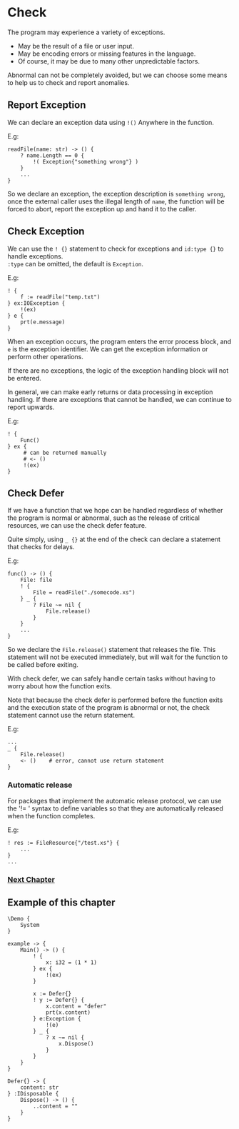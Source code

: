 # Check
The program may experience a variety of exceptions.

- May be the result of a file or user input.
- May be encoding errors or missing features in the language.
- Of course, it may be due to many other unpredictable factors.

Abnormal can not be completely avoided, but we can choose some means to help us to check and report anomalies.

## Report Exception
We can declare an exception data using `!()` Anywhere in the function.

E.g:
```
readFile(name: str) -> () {
    ? name.Length == 0 {
        !( Exception{"something wrong"} )
    }
    ...
}
```
So we declare an exception, the exception description is `something wrong`, once the external caller uses the illegal length of `name`, the function will be forced to abort, report the exception up and hand it to the caller.
## Check Exception
We can use the `! {}` statement to check for exceptions and `id:type {}` to handle exceptions.  
`:type` can be omitted, the default is `Exception`.  

E.g:
```
! {
    f := readFile("temp.txt")
} ex:IOException {
    !(ex)
} e {
    prt(e.message)
}
```
When an exception occurs, the program enters the error process block, and `e` is the exception identifier. We can get the exception information or perform other operations.

If there are no exceptions, the logic of the exception handling block will not be entered.

In general, we can make early returns or data processing in exception handling. If there are exceptions that cannot be handled, we can continue to report upwards.

E.g:
```
! {
    Func()
} ex {
     # can be returned manually
     # <- ()
     !(ex)
}
```

## Check Defer
If we have a function that we hope can be handled regardless of whether the program is normal or abnormal, such as the release of critical resources, we can use the check defer feature.

Quite simply, using `_ {}` at the end of the check can declare a statement that checks for delays.

E.g:
```
func() -> () {
    File: file
    ! {
        File = readFile("./somecode.xs")
    } _ {
        ? File ~= nil {
            File.release()
        }
    }
    ...
}
```
So we declare the `File.release()` statement that releases the file. This statement will not be executed immediately, but will wait for the function to be called before exiting.

With check defer, we can safely handle certain tasks without having to worry about how the function exits.

Note that because the check defer is performed before the function exits and the execution state of the program is abnormal or not, the check statement cannot use the return statement.

E.g:
```
...
_ {
    File.release()
    <- ()    # error, cannot use return statement
}
```

### Automatic release
For packages that implement the automatic release protocol, we can use the '!= ' syntax to define variables so that they are automatically released when the function completes.

E.g:
``` 
! res := FileResource{"/test.xs"} {
    ...
}
...
```

### [Next Chapter](asynchronous.md)

## Example of this chapter
```
\Demo {
    System
}

example -> {
    Main() -> () {
        ! {
            x: i32 = (1 * 1)
        } ex {
            !(ex)
        }

        x := Defer{}
        ! y := Defer{} {
            x.content = "defer"
            prt(x.content)
        } e:Exception {
            !(e)
        } _ {
            ? x ~= nil {
                x.Dispose()
            }
        }
    }
}

Defer{} -> {
    content: str
} :IDisposable {
    Dispose() -> () {
        ..content = ""
    }
}
```